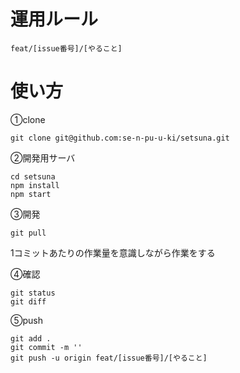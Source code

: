 # 運用ルール

`feat/[issue番号]/[やること]`

# 使い方

①clone
```
git clone git@github.com:se-n-pu-u-ki/setsuna.git
```

②開発用サーバ
```
cd setsuna
npm install 
npm start
```
③開発
```
git pull
```
1コミットあたりの作業量を意識しながら作業をする

④確認
```
git status
git diff
```

⑤push
```
git add .
git commit -m ''
git push -u origin feat/[issue番号]/[やること]
```